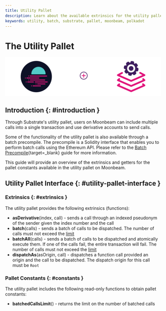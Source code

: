 ```yaml
---
title: Utility Pallet
description: Learn about the available extrinsics for the utility pallet on Moonbeam and how to interact with them using Polkadot.js Apps and the Polkadot.js API.
keywords: utility, batch, substrate, pallet, moonbeam, polkadot
---
```


# The Utility Pallet

![Utility Moonbeam Banner](/images/builders/build/pallets/utility-banner.png)

## Introduction {: #introduction }

Through Substrate's utility pallet, users on Moonbeam can include multiple calls into a single transaction and use derivative accounts to send calls.

Some of the functionality of the utility pallet is also available through a batch precompile. The precompile is a Solidity interface that enables you to perform batch calls using the Ethereum API. Please refer to the [Batch Precompile](/builders/build/precompiles/batch){target=_blank} guide for more information.

This guide will provide an overview of the extrinsics and getters for the pallet constants available in the utility pallet on Moonbeam.

## Utility Pallet Interface {: #utility-pallet-interface }

### Extrinsics {: #extrinsics }

The utility pallet provides the following extrinsics (functions):

- **asDerivative**(index, call) - sends a call through an indexed pseudonym of the sender given the index number and the call
- **batch**(calls) - sends a batch of calls to be dispatched. The number of calls must not exceed the [limit](#constants)
- **batchAll**(calls) - sends a batch of calls to be dispatched and atomically execute them. If one of the calls fail, the entire transaction will fail. The number of calls must not exceed the [limit](#constants)
- **dispatchAs**(asOrigin, call) - dispatches a function call provided an origin and the call to be dispatched. The dispatch origin for this call must be `Root`

### Pallet Constants {: #constants }

The utility pallet includes the following read-only functions to obtain pallet constants:

- **batchedCallsLimit**() - returns the limit on the number of batched calls